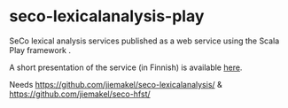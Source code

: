 seco-lexicalanalysis-play
=========================

SeCo lexical analysis services published as a web service using the Scala Play framework . 

A short presentation of the service (in Finnish) is available [here](http://j.mp/Hurs3V).

Needs https://github.com/jiemakel/seco-lexicalanalysis/ & https://github.com/jiemakel/seco-hfst/


